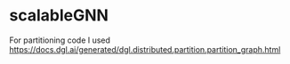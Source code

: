 # scalableGNN

For partitioning code I used https://docs.dgl.ai/generated/dgl.distributed.partition.partition_graph.html
